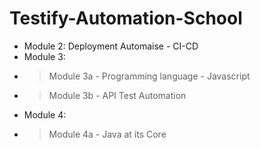# Testify-Automation-School

- Module 2: Deployment Automaise - CI-CD
- Module 3: 
- >Module 3a - Programming language - Javascript
- >Module 3b - API Test Automation
- Module 4: 
- >Module 4a - Java at its Core

